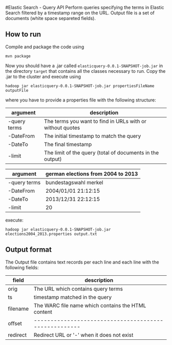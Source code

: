 #Elastic Search - Query API
Perform queries specifying the terms in Elastic Search filtered by a timestamp range on the URL.
Output file is a set of documents (white space separeted fields).

## How to run

Compile and package the code using

    mvn package

Now you should have a .jar called `elasticquery-0.0.1-SNAPSHOT-job.jar`
in the directory `target` that contains all the classes necessary to run. Copy
the .jar to the cluster and execute using 

    hadoop jar elasticquery-0.0.1-SNAPSHOT-job.jar propertiesFileName outputFile

where you have to provide a properties file with the following structure:

| argument     | description                                              |
|--------------|----------------------------------------------------------|
| -query terms | The terms you want to find in URLs with or without quotes|
| -DateFrom    | The initial timestamp to match the query                 |
| -DateTo      | The final timestamp                                      |
| -limit       | The limit of the query (total of documents in the output)|

| argument     | german elections from 2004 to 2013                       |
|--------------|----------------------------------------------------------|
| -query terms | bundestagswahl merkel                                    |
| -DateFrom    | 2004/01/01 21:12:15                                      |
| -DateTo      | 2013/12/31 22:12:15                                      |
| -limit       | 20                                                       |
execute:

    hadoop jar elasticquery-0.0.1-SNAPSHOT-job.jar elections2004_2013.properties output.txt

## Output format

The Output file contains text records per each line and each line with
the following fields:

| field   | description                                          |
|---------|------------------------------------------------------|
|orig     | The URL which contains query terms                   |
|ts       | timestamp matched in the query 					     |
|filename | The WARC file name which contains the HTML content   |
|offset   | -----------------------------------------------------|
|redirect | Redirect URL or '-' when it does not exist           |

